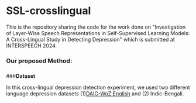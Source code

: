 # SSL-crosslingual

This is the repository sharing the code for the work done on "Investigation of Layer-Wise Speech Representations in Self-Supervised Learning Models: A Cross-Lingual Study in Detecting Depression" which is submitted at INTERSPEECH 2024. 

### **Our proposed Method:** <h3>


###__Dataset__

In this cross-lingual depression detection experiment, we used two different language depression datasets (1)[DAIC-WoZ English](https://dcapswoz.ict.usc.edu/) and (2) Indic-Bengali. 

